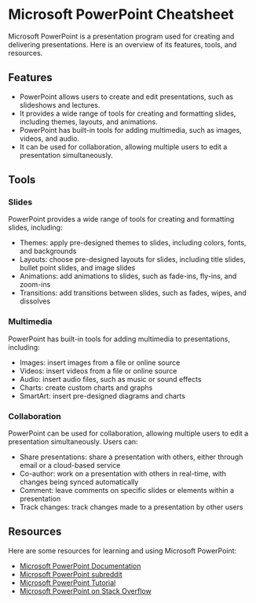 # Microsoft PowerPoint Cheatsheet

Microsoft PowerPoint is a presentation program used for creating and delivering presentations. Here is an overview of its features, tools, and resources.

## Features

- PowerPoint allows users to create and edit presentations, such as slideshows and lectures.
- It provides a wide range of tools for creating and formatting slides, including themes, layouts, and animations.
- PowerPoint has built-in tools for adding multimedia, such as images, videos, and audio.
- It can be used for collaboration, allowing multiple users to edit a presentation simultaneously.

## Tools

### Slides

PowerPoint provides a wide range of tools for creating and formatting slides, including:

- Themes: apply pre-designed themes to slides, including colors, fonts, and backgrounds
- Layouts: choose pre-designed layouts for slides, including title slides, bullet point slides, and image slides
- Animations: add animations to slides, such as fade-ins, fly-ins, and zoom-ins
- Transitions: add transitions between slides, such as fades, wipes, and dissolves

### Multimedia

PowerPoint has built-in tools for adding multimedia to presentations, including:

- Images: insert images from a file or online source
- Videos: insert videos from a file or online source
- Audio: insert audio files, such as music or sound effects
- Charts: create custom charts and graphs
- SmartArt: insert pre-designed diagrams and charts

### Collaboration

PowerPoint can be used for collaboration, allowing multiple users to edit a presentation simultaneously. Users can:

- Share presentations: share a presentation with others, either through email or a cloud-based service
- Co-author: work on a presentation with others in real-time, with changes being synced automatically
- Comment: leave comments on specific slides or elements within a presentation
- Track changes: track changes made to a presentation by other users

## Resources

Here are some resources for learning and using Microsoft PowerPoint:

- [Microsoft PowerPoint Documentation](https://support.microsoft.com/en-us/powerpoint)
- [Microsoft PowerPoint subreddit](https://www.reddit.com/r/powerpoint/)
- [Microsoft PowerPoint Tutorial](https://support.microsoft.com/en-us/office/powerpoint-for-windows-video-training-40f827ae-17b2-4b8f-9846-5c7b0d9893d3)
- [Microsoft PowerPoint on Stack Overflow](https://stackoverflow.com/questions/tagged/powerpoint)
